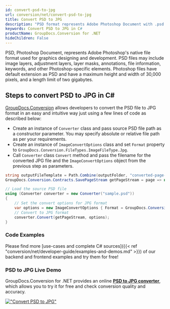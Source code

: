 ```yaml
---
id: convert-psd-to-jpg
url: conversion/net/convert-psd-to-jpg
title: Convert PSD to JPG
description: "PSD format represents Adobe Photoshop Document with .psd extension. Learn how to convert PSD to JPG file programmatically in C# language using GroupDocs.Conversion for .NET library."
keywords: Convert PSD to JPG in C#
productName: GroupDocs.Conversion for .NET
hideChildren: False
---
```


PSD, Photoshop Document, represents Adobe Photoshop's native file format used for graphics designing and development. PSD files may include image layers, adjustment layers, layer masks, annotations, file information, keywords, and other Photoshop-specific elements. Photoshop files have default extension as PSD and have a maximum height and width of 30,000 pixels, and a length limit of two gigabytes.

## Steps to convert PSD to JPG in C#

[GroupDocs.Conversion](https://products.groupdocs.com/conversion/net) allows developers to convert the PSD file to JPG format in an easy and intuitive way just using a few lines of code as described below:

* Create an instance of `Converter` class and pass source PSD file path as a constructor parameter. You may specify absolute or relative file path as per your requirements. 
* Create an instance of `ImageConvertOptions` class and set `Format` property to `GroupDocs.Conversion.FileTypes.ImageFileType.Jpg`.
* Call `Converter` class `Convert` method and pass the filename for the converted JPG file and the `ImageConvertOptions` object from the previous step as parameters.

```csharp
string outputFileTemplate = Path.Combine(outputFolder, "converted-page-{0}.jpg");
GroupDocs.Conversion.Contracts.SavePageStream getPageStream = page => new FileStream(string.Format(outputFileTemplate, page), FileMode.Create);

// Load the source PSD file
using (Converter converter = new Converter("sample.psd"))
{
    // Set the convert options for JPG format
    var options = new ImageConvertOptions { Format = GroupDocs.Conversion.FileTypes.ImageFileType.Jpg };   
    // Convert to JPG format
    converter.Convert(getPageStream, options);
}
```

### Code Examples

Please find more [use-cases and complete C# sources]({{< ref "conversion/net/developer-guide/examples-and-demos.md" >}}) of our backend and frontend examples and try them for free!

### PSD to JPG Live Demo

GroupDocs.Conversion for .NET provides an online [**PSD to JPG converter**](https://products.groupdocs.app/conversion/psd-to-jpg), which allows you to try it for free and check conversion quality and accuracy.

[!["Convert PSD to JPG"](conversion/net/images/convert-to-jpg/convert-psd-to-jpg.png)](https://products.groupdocs.app/conversion/psd-to-jpg)